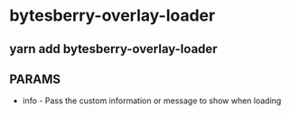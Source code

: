 # bytesberry-overlay-loader

## yarn add  bytesberry-overlay-loader

## PARAMS
- info - Pass the custom information or message to show when loading